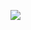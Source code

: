 ![](https://github-readme-stats.vercel.app/api?username=cookielast&theme=dark&hide_border=true&include_all_commits=true&count_private=true)<br/>
